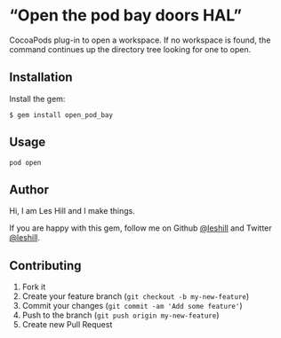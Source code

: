 # “Open the pod bay doors HAL”

CocoaPods plug-in to open a workspace. If no workspace is found, the command
continues up the directory tree looking for one to open.

## Installation


Install the gem:

    $ gem install open_pod_bay

## Usage

    pod open

## Author

Hi, I am Les Hill and I make things.

If you are happy with this gem, follow me on Github
[@leshill](https://github.com/leshill) and Twitter
[@leshill](https://twitter.com/leshill).

## Contributing

1. Fork it
2. Create your feature branch (`git checkout -b my-new-feature`)
3. Commit your changes (`git commit -am 'Add some feature'`)
4. Push to the branch (`git push origin my-new-feature`)
5. Create new Pull Request

